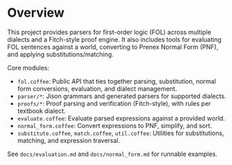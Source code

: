# Overview

This project provides parsers for first-order logic (FOL) across multiple dialects and a Fitch-style proof engine. It also includes tools for evaluating FOL sentences against a world, converting to Prenex Normal Form (PNF), and applying substitutions/matching.

Core modules:
- `fol.coffee`: Public API that ties together parsing, substitution, normal form conversions, evaluation, and dialect management.
- `parser/*`: Jison grammars and generated parsers for supported dialects.
- `proofs/*`: Proof parsing and verification (Fitch-style), with rules per textbook dialect.
- `evaluate.coffee`: Evaluate parsed expressions against a provided world.
- `normal_form.coffee`: Convert expressions to PNF, simplify, and sort.
- `substitute.coffee`, `match.coffee`, `util.coffee`: Utilities for substitutions, matching, and expression traversal.

See `docs/evaluation.md` and `docs/normal_form.md` for runnable examples.
